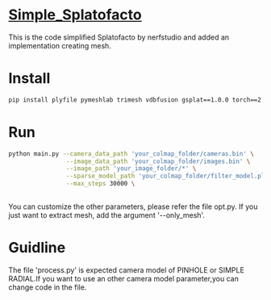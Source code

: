 # [Simple_Splatofacto](https://github.com/Naka1313-bacon/Simple_Splatfacto/)
This is the code simplified Splatofacto by nerfstudio and added an implementation creating mesh. 

# Install
```bash
pip install plyfile pymeshlab trimesh vdbfusion gsplat==1.0.0 torch==2.2.1 torchmetrics torchvision scikit-learn pytorch-msssim ninja open3d
```
# Run
```bash
python main.py --camera_data_path 'your_colmap_folder/cameras.bin' \
                --image_data_path 'your_colmap_folder/images.bin' \
                --image_path 'your_image_folder/*' \
                --sparse_model_path 'your_colmap_folder/filter_model.ply' \
                --max_steps 30000 \
                
```
You can customize the other parameters, please refer the file opt.py.
If you just want to extract mesh, add the argument '--only_mesh'. 

# Guidline

The file 'process.py' is expected camera model of PINHOLE or SIMPLE RADIAL.If you want to use an other camera model parameter,you can change code in the file. 
